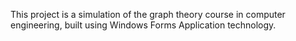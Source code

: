 This project is a simulation of the graph theory course in computer engineering, built using Windows Forms Application technology.
